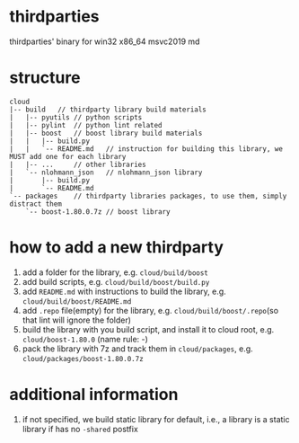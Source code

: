# thirdparties
thirdparties' binary for win32 x86_64 msvc2019 md

# structure
```
cloud
|-- build   // thirdparty library build materials
|   |-- pyutils // python scripts
|   |-- pylint  // python lint related
|   |-- boost   // boost library build materials
|   |   |-- build.py
|   |   `-- README.md   // instruction for building this library, we MUST add one for each library
|   |-- ...     // other libraries
|   `-- nlohmann_json   // nlohmann_json library
|       |-- build.py
|       `-- README.md
`-- packages    // thirdparty libraries packages, to use them, simply distract them
    `-- boost-1.80.0.7z // boost library
```

# how to add a new thirdparty
1. add a folder for the library, e.g. `cloud/build/boost`
2. add build scripts, e.g. `cloud/build/boost/build.py`
3. add `README.md` with instructions to build the library, e.g. `cloud/build/boost/README.md`
4. add `.repo` file(empty) for the library, e.g. `cloud/build/boost/.repo`(so that lint will ignore the folder)
5. build the library with you build script, and install it to cloud root, e.g. `cloud/boost-1.80.0` (name rule: <library>-<full-version>)
6. pack the library with 7z and track them in `cloud/packages`, e.g. `cloud/packages/boost-1.80.0.7z`

# additional information
1. if not specified, we build static library for default, i.e., a library is a static library if has no `-shared` postfix
